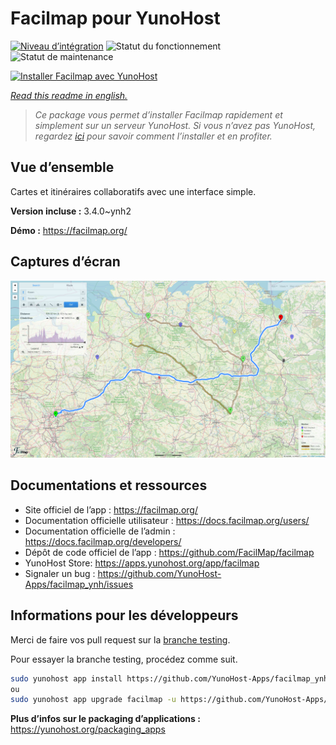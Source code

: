 <!--
N.B.: This README was automatically generated by https://github.com/YunoHost/apps/tree/master/tools/README-generator
It shall NOT be edited by hand.
-->

# Facilmap pour YunoHost

[![Niveau d’intégration](https://dash.yunohost.org/integration/facilmap.svg)](https://dash.yunohost.org/appci/app/facilmap) ![Statut du fonctionnement](https://ci-apps.yunohost.org/ci/badges/facilmap.status.svg) ![Statut de maintenance](https://ci-apps.yunohost.org/ci/badges/facilmap.maintain.svg)

[![Installer Facilmap avec YunoHost](https://install-app.yunohost.org/install-with-yunohost.svg)](https://install-app.yunohost.org/?app=facilmap)

*[Read this readme in english.](./README.md)*

> *Ce package vous permet d’installer Facilmap rapidement et simplement sur un serveur YunoHost.
Si vous n’avez pas YunoHost, regardez [ici](https://yunohost.org/#/install) pour savoir comment l’installer et en profiter.*

## Vue d’ensemble

Cartes et itinéraires collaboratifs avec une interface simple.


**Version incluse :** 3.4.0~ynh2

**Démo :** https://facilmap.org/

## Captures d’écran

![Capture d’écran de Facilmap](./doc/screenshots/screenshot.png)

## Documentations et ressources

* Site officiel de l’app : <https://facilmap.org/>
* Documentation officielle utilisateur : <https://docs.facilmap.org/users/>
* Documentation officielle de l’admin : <https://docs.facilmap.org/developers/>
* Dépôt de code officiel de l’app : <https://github.com/FacilMap/facilmap>
* YunoHost Store: <https://apps.yunohost.org/app/facilmap>
* Signaler un bug : <https://github.com/YunoHost-Apps/facilmap_ynh/issues>

## Informations pour les développeurs

Merci de faire vos pull request sur la [branche testing](https://github.com/YunoHost-Apps/facilmap_ynh/tree/testing).

Pour essayer la branche testing, procédez comme suit.

``` bash
sudo yunohost app install https://github.com/YunoHost-Apps/facilmap_ynh/tree/testing --debug
ou
sudo yunohost app upgrade facilmap -u https://github.com/YunoHost-Apps/facilmap_ynh/tree/testing --debug
```

**Plus d’infos sur le packaging d’applications :** <https://yunohost.org/packaging_apps>